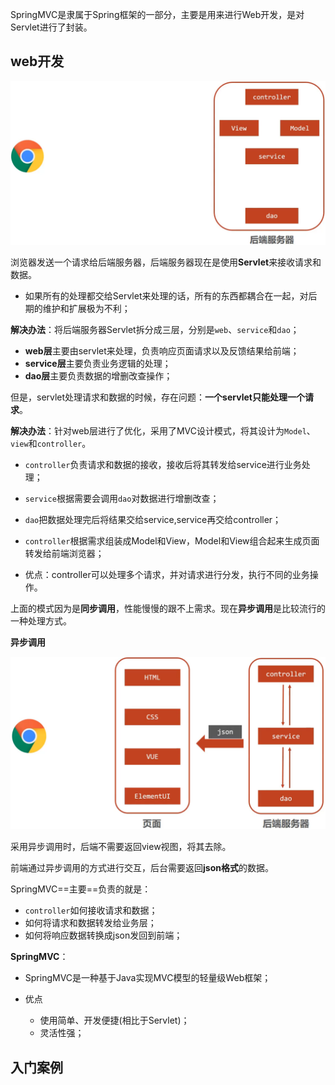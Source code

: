 SpringMVC是隶属于Spring框架的一部分，主要是用来进行Web开发，是对Servlet进行了封装。

## web开发

![image-20231201134530459](typora文档图片/image-20231201134530459.png)

浏览器发送一个请求给后端服务器，后端服务器现在是使用**Servlet**来接收请求和数据。

* 如果所有的处理都交给Servlet来处理的话，所有的东西都耦合在一起，对后期的维护和扩展极为不利；

**解决办法**：将后端服务器Servlet拆分成三层，分别是`web`、`service`和`dao`；

* **web层**主要由servlet来处理，负责响应页面请求以及反馈结果给前端；
* **service层**主要负责业务逻辑的处理；
* **dao层**主要负责数据的增删改查操作；

但是，servlet处理请求和数据的时候，存在问题：**一个servlet只能处理一个请求**。

**解决办法**：针对web层进行了优化，采用了MVC设计模式，将其设计为`Model`、`view`和`controller`。

* `controller`负责请求和数据的接收，接收后将其转发给service进行业务处理；
* `service`根据需要会调用`dao`对数据进行增删改查；
* `dao`把数据处理完后将结果交给service,service再交给controller；

* `controller`根据需求组装成Model和View，Model和View组合起来生成页面转发给前端浏览器；
* 优点：controller可以处理多个请求，并对请求进行分发，执行不同的业务操作。

上面的模式因为是**同步调用**，性能慢慢的跟不上需求。现在**异步调用**是比较流行的一种处理方式。

**异步调用**

![image-20231201140036964](typora文档图片/image-20231201140036964.png)

采用异步调用时，后端不需要返回view视图，将其去除。

前端通过异步调用的方式进行交互，后台需要返回**json格式**的数据。

SpringMVC==主要==负责的就是：

* `controller`如何接收请求和数据；
* 如何将请求和数据转发给业务层；
* 如何将响应数据转换成json发回到前端；

**SpringMVC**：

* SpringMVC是一种基于Java实现MVC模型的轻量级Web框架；

* 优点

    * 使用简单、开发便捷(相比于Servlet)；
    * 灵活性强；


## 入门案例

